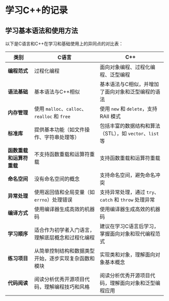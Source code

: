 # 学习C++的记录

## 学习基本语法和使用方法

以下是C语言和C++在学习和基础使用上的异同点的对比表：

| **类别**                 | **C语言**                                      | **C++**                                               |
| ------------------------------ | ---------------------------------------------------- | ----------------------------------------------------------- |
| **编程范式**             | 过程化编程                                           | 面向对象编程、过程化编程、泛型编程                          |
| **语法基础**             | 基本语法与C++相似                                    | 基本语法与C相似，并增加了面向对象和泛型编程的语法           |
| **内存管理**             | 使用 `malloc`、`calloc`、`realloc` 和 `free` | 使用 `new` 和 `delete`，支持 RAII 模式                  |
| **标准库**               | 提供基本功能（如文件操作、字符串处理等）             | 包括丰富的数据结构和算法（STL），如 `vector`、`list` 等 |
| **函数重载和运算符重载** | 不支持函数重载和运算符重载                           | 支持函数重载和运算符重载                                    |
| **命名空间**             | 没有命名空间的概念                                   | 支持命名空间，避免命名冲突                                  |
| **异常处理**             | 使用返回值和全局变量（如 `errno`）处理错误         | 支持异常处理，通过 `try`、`catch` 和 `throw` 处理异常 |
| **编译方式**             | 使用编译器生成高效的机器码                           | 使用编译器生成高效的机器码                                  |
| **学习顺序**             | 适合作为初学者入门语言，理解底层概念和过程化编程     | 建议在学习C语言后学习，掌握面向对象和现代编程范式           |
| **练习项目**             | 从简单控制结构和数据类型开始，逐步实现复杂函数和模块 | 实现类和对象，理解面向对象基本概念                          |
| **代码阅读**             | 阅读分析优秀开源项目代码，理解编程技巧和风格         | 阅读分析优秀开源项目代码，理解面向对象和泛型编程应用        |
